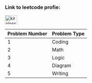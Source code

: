 <h3 align="left">Link to leetcode profie:</h3>
<p align="left">

<a href="https://www.leetcode.com/kirolossedra" target="blank"><img align="center" src="https://raw.githubusercontent.com/rahuldkjain/github-profile-readme-generator/master/src/images/icons/Social/leet-code.svg" alt="kirolossedra" height="30" width="40" /></a>
</p>


| Problem Number | Problem Type       |
|----------------|--------------------|
| 1              | Coding             |
| 2              | Math               |
| 3              | Logic              |
| 4              | Diagram            |
| 5              | Writing            |
